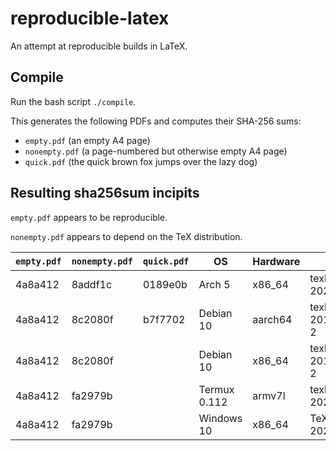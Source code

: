 # reproducible-latex

An attempt at reproducible builds in LaTeX.


## Compile

Run the bash script `./compile`.

This generates the following PDFs and computes their SHA-256 sums:
- `empty.pdf` (an empty A4 page)
- `nonempty.pdf` (a page-numbered but otherwise empty A4 page)
- `quick.pdf` (the quick brown fox jumps over the lazy dog)


## Resulting sha256sum incipits

`empty.pdf` appears to be reproducible.

`nonempty.pdf` appears to depend on the TeX distribution.

| `empty.pdf` | `nonempty.pdf` | `quick.pdf` | OS | Hardware | TeX distro | pdfTeX | kpathsea |
| - | - | - | - | - | - | - | - |
| 4a8a412 | 8addf1c | 0189e0b | Arch 5 | x86_64 | texlive-core 2020.57066-2 | 1.40.21 | 6.3.2 |
| 4a8a412 | 8c2080f | b7f7702 | Debian 10 | aarch64 | texlive-full 2018.20190227-2 | 1.40.19 | 6.3.1/dev |
| 4a8a412 | 8c2080f | | Debian 10 | x86_64 | texlive-full 2018.20190227-2 | 1.40.19 | 6.3.1/dev |
| 4a8a412 | fa2979b | | Termux 0.112 | armv7l | texlive-full 20200406-4 | 1.40.21 | 6.3.2 |
| 4a8a412 | fa2979b | | Windows 10 | x86_64 | TeX Live 2020/W32TeX | 1.40.21 | 6.3.2 |
